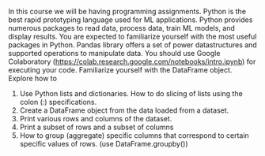  
 In this course we will be having programming assignments. Python is the best rapid prototyping language used for ML applications. Python provides numerous packages to read data, process data, train ML models, and display results. 
You are expected to familiarize yourself with the most useful packages in Python. 
Pandas library offers a set of power datastructures and supported operations to manipulate data. 
You should use Google Colaboratory (https://colab.research.google.com/notebooks/intro.ipynb) for executing your code. 
Familiarize yourself with the DataFrame object.  
Explore how to 
1) Use Python lists and dictionaries. How to do slicing of lists using the colon (:) specifications. 
2) Create a DataFrame object from the data loaded from a dataset. 
3) Print various rows and columns of the dataset. 
4) Print a subset of rows and a subset of columns
5) How to group (aggregate) specific columns that correspond to certain specific values of rows. (use DataFrame.groupby()) 